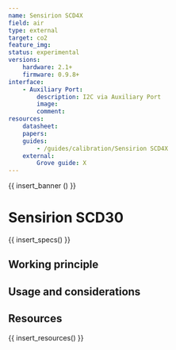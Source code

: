 ```yaml
---
name: Sensirion SCD4X
field: air
type: external
target: co2
feature_img:
status: experimental
versions:
    hardware: 2.1+
    firmware: 0.9.8+
interface:
    - Auxiliary Port:
        description: I2C via Auxiliary Port
        image:
        comment:
resources:
    datasheet:
    papers:
    guides:
        - /guides/calibration/Sensirion SCD4X
    external:
        Grove guide: X
---
```


{{ insert_banner () }}

# Sensirion SCD30

{{ insert_specs() }}

## Working principle

## Usage and considerations

## Resources

{{ insert_resources() }}